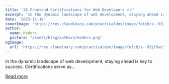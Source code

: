 ```yaml
---
title: '26 Frontend Certifications for Web Developers 🔥🔥'
excerpt: 'In the dynamic landscape of web development, staying ahead is key to success. Certifications serve as...'
date: '2023-11-18'
coverImage: 'https://res.cloudinary.com/practicaldev/image/fetch/s--93jCVwzT--/c_imagga_scale,f_auto,fl_progressive,h_420,q_auto,w_1000/https://dev-to-uploads.s3.amazonaws.com/uploads/articles/9kb8xhjrhk51u6ybzfmu.png'
author:
  name: Koders
  picture: "assets/blog/authors/koders.png"
ogImage:
  url: 'https://res.cloudinary.com/practicaldev/image/fetch/s--93jCVwzT--/c_imagga_scale,f_auto,fl_progressive,h_420,q_auto,w_1000/https://dev-to-uploads.s3.amazonaws.com/uploads/articles/9kb8xhjrhk51u6ybzfmu.png'
---
```


In the dynamic landscape of web development, staying ahead is key to success. Certifications serve as...

[Read more](https://dev.to/madza/26-frontend-certifications-for-web-developers-4md7)
